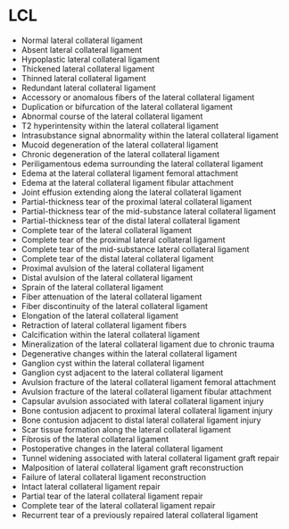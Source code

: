 # LCL

- Normal lateral collateral ligament
- Absent lateral collateral ligament
- Hypoplastic lateral collateral ligament
- Thickened lateral collateral ligament
- Thinned lateral collateral ligament
- Redundant lateral collateral ligament
- Accessory or anomalous fibers of the lateral collateral ligament
- Duplication or bifurcation of the lateral collateral ligament
- Abnormal course of the lateral collateral ligament
- T2 hyperintensity within the lateral collateral ligament
- Intrasubstance signal abnormality within the lateral collateral ligament
- Mucoid degeneration of the lateral collateral ligament
- Chronic degeneration of the lateral collateral ligament
- Periligamentous edema surrounding the lateral collateral ligament
- Edema at the lateral collateral ligament femoral attachment
- Edema at the lateral collateral ligament fibular attachment
- Joint effusion extending along the lateral collateral ligament
- Partial-thickness tear of the proximal lateral collateral ligament
- Partial-thickness tear of the mid-substance lateral collateral ligament
- Partial-thickness tear of the distal lateral collateral ligament
- Complete tear of the lateral collateral ligament
- Complete tear of the proximal lateral collateral ligament
- Complete tear of the mid-substance lateral collateral ligament
- Complete tear of the distal lateral collateral ligament
- Proximal avulsion of the lateral collateral ligament
- Distal avulsion of the lateral collateral ligament
- Sprain of the lateral collateral ligament
- Fiber attenuation of the lateral collateral ligament
- Fiber discontinuity of the lateral collateral ligament
- Elongation of the lateral collateral ligament
- Retraction of lateral collateral ligament fibers
- Calcification within the lateral collateral ligament
- Mineralization of the lateral collateral ligament due to chronic trauma
- Degenerative changes within the lateral collateral ligament
- Ganglion cyst within the lateral collateral ligament
- Ganglion cyst adjacent to the lateral collateral ligament
- Avulsion fracture of the lateral collateral ligament femoral attachment
- Avulsion fracture of the lateral collateral ligament fibular attachment
- Capsular avulsion associated with lateral collateral ligament injury
- Bone contusion adjacent to proximal lateral collateral ligament injury
- Bone contusion adjacent to distal lateral collateral ligament injury
- Scar tissue formation along the lateral collateral ligament
- Fibrosis of the lateral collateral ligament
- Postoperative changes in the lateral collateral ligament
- Tunnel widening associated with lateral collateral ligament graft repair
- Malposition of lateral collateral ligament graft reconstruction
- Failure of lateral collateral ligament reconstruction
- Intact lateral collateral ligament repair
- Partial tear of the lateral collateral ligament repair
- Complete tear of the lateral collateral ligament repair
- Recurrent tear of a previously repaired lateral collateral ligament
